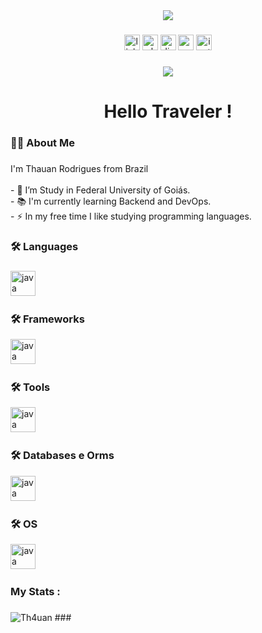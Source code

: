 <div align="center">
  <img height="" src="https://i.giphy.com/media/v1.Y2lkPTc5MGI3NjExeG42aGsyYzdkY2ZiazY5aHc0cm1sNHg0dDRtZGhoMmlmMGp4eWZkdiZlcD12MV9pbnRlcm5hbF9naWZfYnlfaWQmY3Q9Zw/nQDKSeRlIyfmw/giphy.gif"  />
</div>

###

<div align="center">
  <img src="https://img.shields.io/static/v1?message=LinkedIn&logo=linkedin&label=&color=0077B5&logoColor=white&labelColor=&style=for-the-badge" height="25" alt="linkedin logo"  />
  <img src="https://img.shields.io/static/v1?message=Whatsapp&logo=whatsapp&label=&color=25D366&logoColor=white&labelColor=&style=for-the-badge" height="25" alt="whatsapp logo"  />
  <img src="https://img.shields.io/static/v1?message=Discord&logo=discord&label=&color=7289DA&logoColor=white&labelColor=&style=for-the-badge" height="25" alt="discord logo"  />
  <img src="https://img.shields.io/static/v1?message=Gmail&logo=gmail&label=&color=D14836&logoColor=white&labelColor=&style=for-the-badge" height="25" alt="gmail logo"  />
  <img src="https://img.shields.io/static/v1?message=Instagram&logo=instagram&label=&color=E4405F&logoColor=white&labelColor=&style=for-the-badge" height="25" alt="instagram logo"  />
</div>

###

<div align="center">
  <img src="https://visitor-badge.laobi.icu/badge?page_id=DiguimDev.DiguimDev&"  />
</div>

###

<h1 align="center">Hello Traveler !</h1>

###

<h3 align="left">👩‍💻  About Me</h3>

###

<p align="left">I'm Thauan Rodrigues from Brazil<br><br>- 🔭 I’m Study in Federal University of Goiás.<br>- 📚 I'm currently learning Backend and DevOps.<br>- ⚡ In my free time I like studying programming languages.</p>

###

<h3 align="left">🛠 Languages</h3>

###

<div align="left">
  <img src="https://skillicons.dev/icons?i=ts,java,js,go,c,php" height="40" alt="java logo"  />
  <img width="12" />
</div>

###

<h3 align="left">🛠 Frameworks </h3>

<div align="left">
  <img src="https://skillicons.dev/icons?i=nestjs,spring,express,laravel" height="40" alt="java logo"  />
  <img width="12" />
</div>

###

<h3 align="left">🛠 Tools </h3>

<div align="left">
  <img src="https://skillicons.dev/icons?i=docker,kubernetes,jenkins,rabbitmq,git,github,postman,vscode" height="40" alt="java logo"  />
  <img width="12" />
</div>


###

<h3 align="left">🛠 Databases e Orms </h3>

<div align="left">
  <img src="https://skillicons.dev/icons?i=postgres,mysql,mongodb,sqlite,redis,hibernate,prisma" height="40" alt="java logo"  />
  <img width="12" />
</div>


###

<h3 align="left">🛠 OS </h3>

<div align="left">
  <img src="https://skillicons.dev/icons?i=linux,arch,windows" height="40" alt="java logo"  />
  <img width="12" />
</div>

<h3 align="left">   My Stats :</h3>

###

<img src="https://github-readme-stats.vercel.app/api?username=Th4uan&show_icons=true" alt="Th4uan"/> 
###
